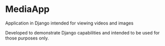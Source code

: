 # MediaApp
Application in Django intended for viewing videos and images

Developed to demonstrate Django capabilities and intended to be used for those purposes only.
